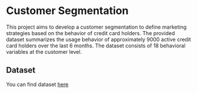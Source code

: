 # Customer Segmentation

This project aims to develop a customer segmentation to define marketing strategies based on the behavior of credit card holders. The provided dataset summarizes the usage behavior of approximately 9000 active credit card holders over the last 6 months. The dataset consists of 18 behavioral variables at the customer level.

## Dataset
You can find dataset [here](https://www.kaggle.com/datasets/arjunbhasin2013/ccdata)
